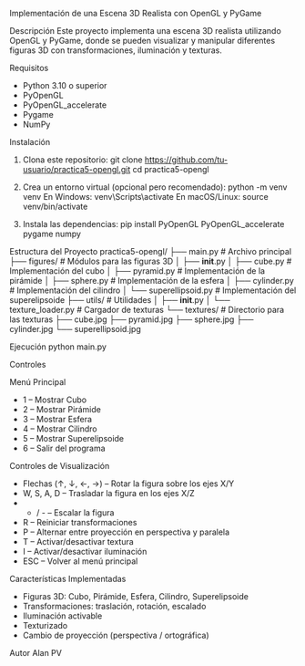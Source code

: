 Implementación de una Escena 3D Realista con OpenGL y PyGame

Descripción
Este proyecto implementa una escena 3D realista utilizando OpenGL y PyGame, donde se pueden visualizar y manipular diferentes figuras 3D con transformaciones, iluminación y texturas.

Requisitos
- Python 3.10 o superior
- PyOpenGL
- PyOpenGL_accelerate
- Pygame
- NumPy

Instalación
1. Clona este repositorio:
   git clone https://github.com/tu-usuario/practica5-opengl.git
   cd practica5-opengl

2. Crea un entorno virtual (opcional pero recomendado):
   python -m venv venv
   En Windows: venv\Scripts\activate
   En macOS/Linux: source venv/bin/activate

3. Instala las dependencias:
   pip install PyOpenGL PyOpenGL_accelerate pygame numpy

Estructura del Proyecto
practica5-opengl/
├── main.py                  # Archivo principal
├── figures/                 # Módulos para las figuras 3D
│   ├── __init__.py
│   ├── cube.py              # Implementación del cubo
│   ├── pyramid.py           # Implementación de la pirámide
│   ├── sphere.py            # Implementación de la esfera
│   ├── cylinder.py          # Implementación del cilindro
│   └── superellipsoid.py    # Implementación del superelipsoide
├── utils/                   # Utilidades
│   ├── __init__.py
│   └── texture_loader.py    # Cargador de texturas
└── textures/                # Directorio para las texturas
    ├── cube.jpg
    ├── pyramid.jpg
    ├── sphere.jpg
    ├── cylinder.jpg
    └── superellipsoid.jpg

Ejecución
python main.py

Controles

Menú Principal
- 1 – Mostrar Cubo
- 2 – Mostrar Pirámide
- 3 – Mostrar Esfera
- 4 – Mostrar Cilindro
- 5 – Mostrar Superelipsoide
- 6 – Salir del programa

Controles de Visualización
- Flechas (↑, ↓, ←, →) – Rotar la figura sobre los ejes X/Y
- W, S, A, D – Trasladar la figura en los ejes X/Z
- + / - – Escalar la figura
- R – Reiniciar transformaciones
- P – Alternar entre proyección en perspectiva y paralela
- T – Activar/desactivar textura
- I – Activar/desactivar iluminación
- ESC – Volver al menú principal

Características Implementadas
- Figuras 3D: Cubo, Pirámide, Esfera, Cilindro, Superelipsoide
- Transformaciones: traslación, rotación, escalado
- Iluminación activable
- Texturizado
- Cambio de proyección (perspectiva / ortográfica)

Autor
Alan PV
